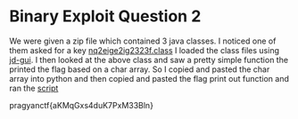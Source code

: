 # Binary Exploit Question 2
We were given a zip file which contained 3 java classes. I noticed one of them asked for a key [nq2eige2ig2323f.class](parallel/nq2eige2ig2323f.class)
I loaded the class files using [jd-gui](https://github.com/java-decompiler/jd-gui/releases). I then looked at the above class and saw a pretty simple function the printed the flag based on a char array. So I copied and pasted the char array into python and then copied and pasted the flag print out function and ran the [script](solve.py)

pragyanctf{aKMqGxs4duK7PxM33Bln}
